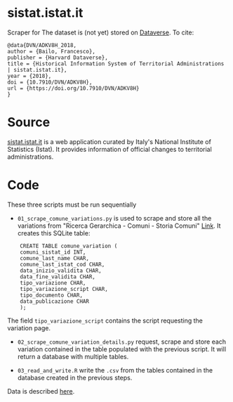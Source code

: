 # sistat.istat.it

Scraper for  The dataset is (not yet) stored on [Dataverse](https://doi.org/10.7910/DVN/ADKV8H). To cite:

```
@data{DVN/ADKV8H_2018,
author = {Bailo, Francesco},
publisher = {Harvard Dataverse},
title = {Historical Information System of Territorial Administrations | sistat.istat.it},
year = {2018},
doi = {10.7910/DVN/ADKV8H},
url = {https://doi.org/10.7910/DVN/ADKV8H}
}
```

# Source

[sistat.istat.it](http://http://sistat.istat.it/) is a web application curated by Italy's National Institute of Statistics (Istat). It provides information of official changes to territorial administrations. 

# Code

These three scripts must be run sequentially

*  `01_scrape_comune_variations.py` is used to scrape and store all the variations from "Ricerca Gerarchica - Comuni - Storia Comuni" [Link](https://sistat.istat.it/sistat/gestioneComuni.do). It creates this SQLite table:

```
    CREATE TABLE comune_variation (
    comuni_sistat_id INT,
    comune_last_name CHAR,
    comune_last_istat_cod CHAR,
    data_inizio_validita CHAR,
    data_fine_validita CHAR,
    tipo_variazione CHAR,
    tipo_variazione_script CHAR,
    tipo_documento CHAR,
    data_publicazione CHAR
	);
```

The field `tipo_variazione_script` contains the script requesting the variation page. 


*  `02_scrape_comune_variation_details.py` request, scrape and store each variation contained in the table populated with the previous script. It will return a database with multiple tables. 

* `03_read_and_write.R` write the `.csv`  from the tables contained in the database created in the previous steps.

Data is described [here](data.md).







